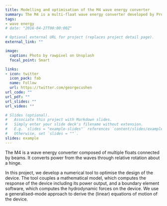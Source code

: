 ```yaml
---
title: Modelling and optimisation of the M4 wave energy converter
summary: The M4 is a multi-float wave energy converter developed by Professor Peter Stansby from the University of Manchester. This project looks into developing a numerical tool to optimise the design of the device. The tool couples a dynamic model of the device, programmed in MATLAB, and a boundary element software.  
tags:
- wave energy
# date: "2016-04-27T00:00:00Z"

# Optional external URL for project (replaces project detail page).
external_link: ""

image:
  caption: Photo by rawpixel on Unsplash
  focal_point: Smart

links:
- icon: twitter
  icon_pack: fab
  name: Follow
  url: https://twitter.com/georgecushen
url_code: ""
url_pdf: ""
url_slides: ""
url_video: ""

# Slides (optional).
#   Associate this project with Markdown slides.
#   Simply enter your slide deck's filename without extension.
#   E.g. `slides = "example-slides"` references `content/slides/example-slides.md`.
#   Otherwise, set `slides = ""`.
slides: example
---
```


The M4 is a wave energy converter composed of multiple floats connected by beams. It converts power from the waves through relative rotation about a hinge.

In this project, we develop a numerical tool to optimise the design of the device. The tool couples a mathematical model, which computes the response of the device including its power output, and a boundary element software, which computes the hydrodynamic forces on the device. We use a generalised-mode approach to derive the (linear) equations of motion of the device.